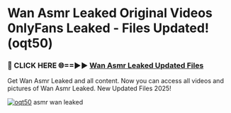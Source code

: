 # Wan Asmr Leaked Original Videos 0nlyFans Leaked - Files Updated! (oqt50)

<h3>🔴 CLICK HERE 🌐==►► <a href="https://tinyurl.com/x26r9saj" rel="nofollow">Wan Asmr Leaked Updated Files</a></h3>

Get Wan Asmr Leaked and all content. Now you can access all videos and pictures of Wan Asmr Leaked. New Updated Files 2025!

[![oqt50](https://i.imgur.com/LkgZPqh.gif)](https://tinyurl.com/x26r9saj)
asmr wan leaked